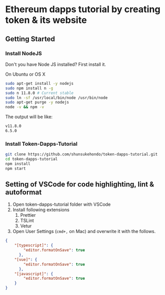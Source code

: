 # Ethereum dapps tutorial by creating token & its website

## Getting Started

### Install NodeJS

Don't you have Node JS installed? First install it.

On Ubuntu or OS X

```bash
sudo apt-get install -y nodejs
sudo npm install n -g
sudo n 11.8.0 # Current stable
sudo ln -sf /usr/local/bin/node /usr/bin/node
sudo apt-get purge -y nodejs
node -v && npm -v
```

The output will be like:

```bash
v11.8.0
6.5.0
```

### Install Token-Dapps-Tutorial

``` bash
git clone https://github.com/shunsukehondo/token-dapps-tutorial.git
cd token-dapps-tutorial
npm install
npm start
```

## Setting of VSCode for code highlighting, lint & autoformat

1. Open token-dapps-tutorial folder with VSCode
2. Install following extensions
    1. Prettier
    2. TSLint
    3. Vetur
3. Open User Settings (`cmd+,` on Mac) and overwrite it with the follows.

```json
{
    "[typescript]": {
        "editor.formatOnSave": true
      },
    "[vue]": {
        "editor.formatOnSave": true
      },
    "[javascript]": {
        "editor.formatOnSave": true
    }
}
```

